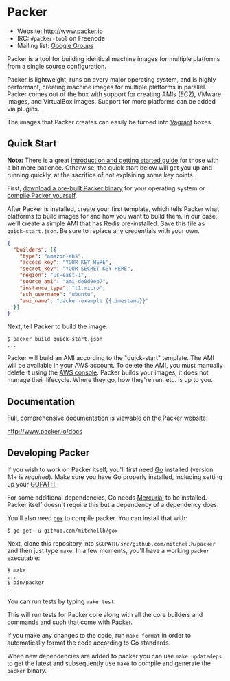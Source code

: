 # Packer

* Website: http://www.packer.io
* IRC: `#packer-tool` on Freenode
* Mailing list: [Google Groups](http://groups.google.com/group/packer-tool)

Packer is a tool for building identical machine images for multiple platforms
from a single source configuration.

Packer is lightweight, runs on every major operating system, and is highly
performant, creating machine images for multiple platforms in parallel.
Packer comes out of the box with support for creating AMIs (EC2), VMware
images, and VirtualBox images. Support for more platforms can be added via
plugins.

The images that Packer creates can easily be turned into
[Vagrant](http://www.vagrantup.com) boxes.

## Quick Start

**Note:** There is a great
[introduction and getting started guide](http://www.packer.io/intro)
for those with a bit more patience. Otherwise, the quick start below
will get you up and running quickly, at the sacrifice of not explaining some
key points.

First, [download a pre-built Packer binary](http://www.packer.io/downloads.html)
for your operating system or [compile Packer yourself](#developing-packer).

After Packer is installed, create your first template, which tells Packer
what platforms to build images for and how you want to build them. In our
case, we'll create a simple AMI that has Redis pre-installed. Save this
file as `quick-start.json`. Be sure to replace any credentials with your
own.

```json
{
  "builders": [{
    "type": "amazon-ebs",
    "access_key": "YOUR KEY HERE",
    "secret_key": "YOUR SECRET KEY HERE",
    "region": "us-east-1",
    "source_ami": "ami-de0d9eb7",
    "instance_type": "t1.micro",
    "ssh_username": "ubuntu",
    "ami_name": "packer-example {{timestamp}}"
  }]
}
```

Next, tell Packer to build the image:

```
$ packer build quick-start.json
...
```

Packer will build an AMI according to the "quick-start" template. The AMI
will be available in your AWS account. To delete the AMI, you must manually
delete it using the [AWS console](https://console.aws.amazon.com/). Packer
builds your images, it does not manage their lifecycle. Where they go, how
they're run, etc. is up to you.

## Documentation

Full, comprehensive documentation is viewable on the Packer website:

http://www.packer.io/docs

## Developing Packer

If you wish to work on Packer itself, you'll first need [Go](http://golang.org)
installed (version 1.1+ is _required_). Make sure you have Go properly installed,
including setting up your [GOPATH](http://golang.org/doc/code.html#GOPATH).

For some additional dependencies, Go needs [Mercurial](http://mercurial.selenic.com/)
to be installed. Packer itself doesn't require this but a dependency of a
dependency does.

You'll also need [`gox`](https://github.com/mitchellh/packer)
to compile packer. You can install that with:

```
$ go get -u github.com/mitchellh/gox
```

Next, clone this repository into `$GOPATH/src/github.com/mitchellh/packer` and
then just type `make`. In a few moments, you'll have a working `packer` executable:

```
$ make
...
$ bin/packer
...
```

You can run tests by typing `make test`.

This will run tests for Packer core along with all the core builders and commands and such that come with Packer.

If you make any changes to the code, run `make format` in order to automatically
format the code according to Go standards.

When new dependencies are added to packer you can use `make updatedeps` to
get the latest and subsequently use `make` to compile and generate the `packer` binary.
